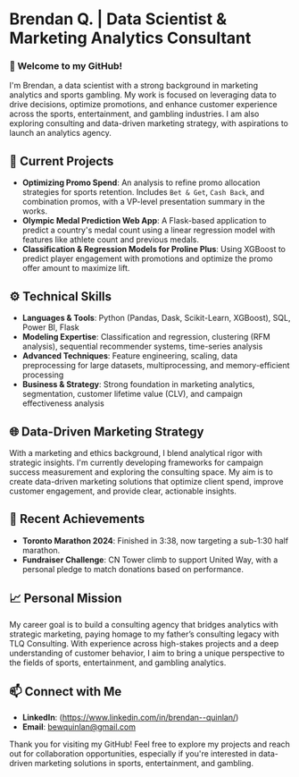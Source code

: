 # Brendan Q. | Data Scientist & Marketing Analytics Consultant

### 👋 Welcome to my GitHub!
I'm Brendan, a data scientist with a strong background in marketing analytics and sports gambling. My work is focused on leveraging data to drive decisions, optimize promotions, and enhance customer experience across the sports, entertainment, and gambling industries. I am also exploring consulting and data-driven marketing strategy, with aspirations to launch an analytics agency.

## 🔭 Current Projects
- **Optimizing Promo Spend**: An analysis to refine promo allocation strategies for sports retention. Includes `Bet & Get`, `Cash Back`, and combination promos, with a VP-level presentation summary in the works.
- **Olympic Medal Prediction Web App**: A Flask-based application to predict a country's medal count using a linear regression model with features like athlete count and previous medals.
- **Classification & Regression Models for Proline Plus**: Using XGBoost to predict player engagement with promotions and optimize the promo offer amount to maximize lift.

## ⚙️ Technical Skills
- **Languages & Tools**: Python (Pandas, Dask, Scikit-Learn, XGBoost), SQL, Power BI, Flask
- **Modeling Expertise**: Classification and regression, clustering (RFM analysis), sequential recommender systems, time-series analysis
- **Advanced Techniques**: Feature engineering, scaling, data preprocessing for large datasets, multiprocessing, and memory-efficient processing
- **Business & Strategy**: Strong foundation in marketing analytics, segmentation, customer lifetime value (CLV), and campaign effectiveness analysis

## 🌐 Data-Driven Marketing Strategy
With a marketing and ethics background, I blend analytical rigor with strategic insights. I'm currently developing frameworks for campaign success measurement and exploring the consulting space. My aim is to create data-driven marketing solutions that optimize client spend, improve customer engagement, and provide clear, actionable insights.

## 🏅 Recent Achievements
- **Toronto Marathon 2024**: Finished in 3:38, now targeting a sub-1:30 half marathon.
- **Fundraiser Challenge**: CN Tower climb to support United Way, with a personal pledge to match donations based on performance.

## 📈 Personal Mission
My career goal is to build a consulting agency that bridges analytics with strategic marketing, paying homage to my father’s consulting legacy with TLQ Consulting. With experience across high-stakes projects and a deep understanding of customer behavior, I aim to bring a unique perspective to the fields of sports, entertainment, and gambling analytics.

## 📫 Connect with Me
- **LinkedIn**: (https://www.linkedin.com/in/brendan--quinlan/)
- **Email**: bewquinlan@gmail.com
  
Thank you for visiting my GitHub! Feel free to explore my projects and reach out for collaboration opportunities, especially if you're interested in data-driven marketing solutions in sports, entertainment, and gambling.

